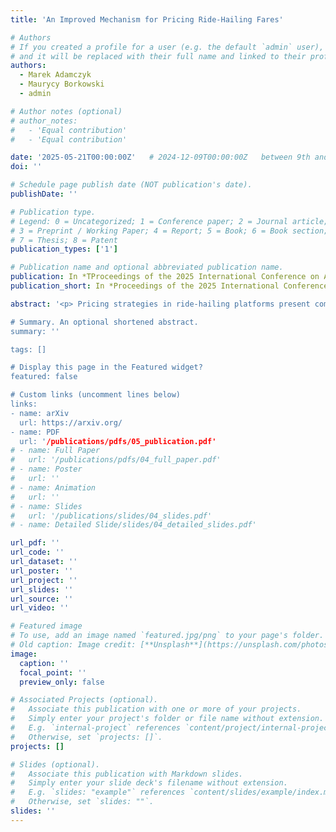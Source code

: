 ```yaml
---
title: 'An Improved Mechanism for Pricing Ride-Hailing Fares'

# Authors
# If you created a profile for a user (e.g. the default `admin` user), write the username (folder name) here
# and it will be replaced with their full name and linked to their profile.
authors:
  - Marek Adamczyk
  - Maurycy Borkowski
  - admin

# Author notes (optional)
# author_notes:
#   - 'Equal contribution'
#   - 'Equal contribution'

date: '2025-05-21T00:00:00Z'   # 2024-12-09T00:00:00Z   between 9th and 11th
doi: ''

# Schedule page publish date (NOT publication's date).
publishDate: ''

# Publication type.
# Legend: 0 = Uncategorized; 1 = Conference paper; 2 = Journal article;
# 3 = Preprint / Working Paper; 4 = Report; 5 = Book; 6 = Book section;
# 7 = Thesis; 8 = Patent
publication_types: ['1']

# Publication name and optional abbreviated publication name.
publication: In *TProceedings of the 2025 International Conference on Autonomous Agents and Multiagent System* **(AAMAS '25)**
publication_short: In *Proceedings of the 2025 International Conference on Autonomous Agents and Multiagent System* **(AAMAS '25)**

abstract: '<p> Pricing strategies in ride-hailing platforms present complex optimization challenges, attracting considerable research attention in computer science. Hikima et al. (AAAI 2021) introduced a model for this problem and achieved a $1/3$-approximation for maximizing platform profit. This was later improved to a $(1 - 1/e)$-approximation by Brubach et al. (NeurIPS 2022). In this paper, we extend the problem to a more general and realistic setting. <p> Firstly, we consider an online stochastic model where customer requests arrive sequentially in a random order. This better reflects real-world scenarios than the offline assumption of known requests. Secondly, we frame the problem within the context of mechanism design, allowing us to benchmark our algorithm against the optimal Bayesian mechanism rather than the more restrictive posted-price mechanisms used in prior work. <p> Our main contributions include developing a $(1 - 1/e)$-approximation algorithm under these generalized settings, which we regard as stronger due to the comparison with a more powerful benchmark. The key technical innovation is a novel rounding procedure for fractional matchings. This allows us to devise a new Contention Resolution Scheme (CRS) for transversal matroids, leading to improved approximation guarantees for posted-price mechanisms in combinatorial environments. Specifically, we enhance the ratio from the previous $1/(k+1)$ to $(1 - e^{-k})/k$ for the intersection of \(k\) transversal matroids.

# Summary. An optional shortened abstract.
summary: ''

tags: []

# Display this page in the Featured widget?
featured: false

# Custom links (uncomment lines below)
links:
- name: arXiv
  url: https://arxiv.org/
- name: PDF
  url: '/publications/pdfs/05_publication.pdf'
# - name: Full Paper
#   url: '/publications/pdfs/04_full_paper.pdf'
# - name: Poster
#   url: ''
# - name: Animation
#   url: ''
# - name: Slides
#   url: '/publications/slides/04_slides.pdf'
# - name: Detailed Slide/slides/04_detailed_slides.pdf'

url_pdf: ''
url_code: ''
url_dataset: ''
url_poster: ''
url_project: ''
url_slides: ''
url_source: ''
url_video: ''

# Featured image
# To use, add an image named `featured.jpg/png` to your page's folder.
# Old caption: Image credit: [**Unsplash**](https://unsplash.com/photos/pLCdAaMFLTE)
image:
  caption: ''
  focal_point: ''
  preview_only: false

# Associated Projects (optional).
#   Associate this publication with one or more of your projects.
#   Simply enter your project's folder or file name without extension.
#   E.g. `internal-project` references `content/project/internal-project/index.md`.
#   Otherwise, set `projects: []`.
projects: []

# Slides (optional).
#   Associate this publication with Markdown slides.
#   Simply enter your slide deck's filename without extension.
#   E.g. `slides: "example"` references `content/slides/example/index.md`.
#   Otherwise, set `slides: ""`.
slides: ''
---
```


<!-- {{% callout note %}}
Click the _Cite_ button above to demo the feature to enable visitors to import publication metadata into their reference management software.
{{% /callout %}}

{{% callout note %}}
Create your slides in Markdown - click the _Slides_ button to check out the example.
{{% /callout %}}

Supplementary notes can be added here, including [code, math, and images](https://wowchemy.com/docs/writing-markdown-latex/). -->
